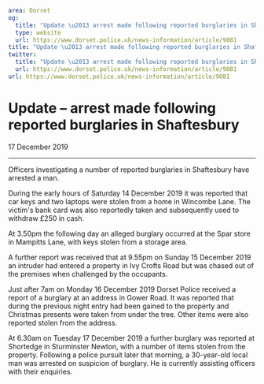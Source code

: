 ```yaml
area: Dorset
og:
  title: "Update \u2013 arrest made following reported burglaries in Shaftesbury"
  type: website
  url: https://www.dorset.police.uk/news-information/article/9081
title: "Update \u2013 arrest made following reported burglaries in Shaftesbury |"
twitter:
  title: "Update \u2013 arrest made following reported burglaries in Shaftesbury"
  url: https://www.dorset.police.uk/news-information/article/9081
url: https://www.dorset.police.uk/news-information/article/9081
```

# Update – arrest made following reported burglaries in Shaftesbury

17 December 2019

* * *

Officers investigating a number of reported burglaries in Shaftesbury have arrested a man.

During the early hours of Saturday 14 December 2019 it was reported that car keys and two laptops were stolen from a home in Wincombe Lane.
The victim's bank card was also reportedly taken and subsequently used to withdraw £250 in cash.

At 3.50pm the following day an alleged burglary occurred at the Spar store in Mampitts Lane, with keys stolen from a storage area.

A further report was received that at 9.55pm on Sunday 15 December 2019 an intruder had entered a property in Ivy Crofts Road but was chased out of the premises when challenged by the occupants.

Just after 7am on Monday 16 December 2019 Dorset Police received a report of a burglary at an address in Gower Road. It was reported that during the previous night entry had been gained to the property and Christmas presents were taken from under the tree. Other items were also reported stolen from the address.

At 6.30am on Tuesday 17 December 2019 a further burglary was reported at Shortedge in Sturminster Newton, with a number of items stolen from the property. Following a police pursuit later that morning, a 30-year-old local man was arrested on suspicion of burglary. He is currently assisting officers with their enquiries.
